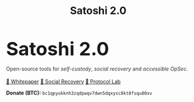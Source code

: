 ﻿---
layout: default
title: Satoshi 2.0
---

<div class="hero">
  <div class="bg" style="background-image:url('https://images.unsplash.com/photo-1580428180121-99a9b40add63?q=80&w=1600&auto=format&fit=crop');"></div>
  <div class="inner">
    <h1 style="font-size:clamp(2rem,6vw,3.2rem);margin:.4rem 0 1rem">Satoshi 2.0</h1>
    <p style="max-width:900px;margin:0 auto 1.1rem;opacity:.9">
      Open-source tools for <em>self-custody</em>, <em>social recovery</em> and <em>accessible OpSec</em>.
    </p>
    <p>
      <a class="btn" href="https://github.com/voraxanon/whitepaper" target="_blank" rel="noopener">📜 Whitepaper</a>
      <a class="btn" href="https://github.com/voraxanon/social-recovery" target="_blank" rel="noopener">🛟 Social Recovery</a>
      <a class="btn" href="https://github.com/voraxanon/protocol-lab" target="_blank" rel="noopener">🧪 Protocol Lab</a>
    </p>
    <p><strong>Donate (BTC):</strong> <code>bc1qpyukknh3zqdpwqv7dwn5dqxysc8kt8fsqu80xv</code></p>
  </div>
</div>
